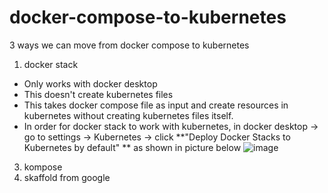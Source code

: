 # docker-compose-to-kubernetes

3 ways we can move from docker compose to kubernetes

1. docker stack 
  - Only works with docker desktop
  - This doesn't create kubernetes files
  - This takes docker compose file as input and create resources in kubernetes without creating kubernetes files itself.
  - In order for docker stack to work with kubernetes, in docker desktop -> go to settings -> Kubernetes -> click **"Deploy Docker Stacks to Kubernetes by default" ** as shown in picture below
   ![image](https://user-images.githubusercontent.com/37042351/117619389-deac7200-b177-11eb-846e-fd8d63c19d56.png)

3. kompose
4. skaffold from google

